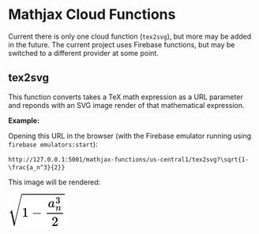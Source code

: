# Mathjax Cloud Functions

Current there is only one cloud function (`tex2svg`), but more may be
added in the future. The current project uses Firebase functions, but
may be switched to a different provider at some point.

## tex2svg

This function converts takes a TeX math expression as a URL parameter
and reponds with an SVG image render of that mathematical expression.

**Example:**

Opening this URL in the browser (with the Firebase emulator running
using `firebase emulators:start`):

```
http://127.0.0.1:5001/mathjax-functions/us-central1/tex2svg?\sqrt{1-\frac{a_n^3}{2}}
```

This image will be rendered:

![](docs/sqrt-1-minus-half-acubed.svg)
